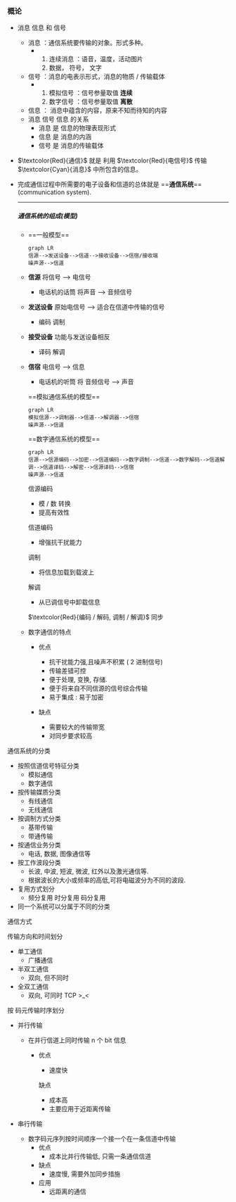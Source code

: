 ### 概论

- 消息 信息 和 信号
  - 消息 ：通信系统要传输的对象。形式多种。
    - 1. 连续消息 ：语音，温度，活动图片
      2. 数据， 符号， 文字
  - 信号 ：消息的电表示形式，消息的物质 / 传输载体
    - 1. 模拟信号 ：信号参量取值 **连续**
      2. 数字信号 ：信号参量取值 **离散**
  - 信息 ： 消息中蕴含的内容，原来不知而待知的内容
  - 消息 信号 信息 的关系
    - 消息 是 信息的物理表现形式
    - 信息 是 消息的内涵
    - 信号 是 消息的传输载体
  
- $\textcolor{Red}{通信}$ 就是 利用 $\textcolor{Red}{电信号}$ 传输 $\textcolor{Cyan}{消息}$ 中所包含的信息。 

- 完成通信过程中所需要的电子设备和信道的总体就是 ==**通信系统**== (communication system).

  ---

  ##### 通信系统的组成(模型)

  - ==一般模型==
    
    ```mermaid
    graph LR
    信源-->发送设备-->信道-->接收设备-->信宿/接收端
    噪声源-->信道
    ```
    
  - **信源** 将信号 --> 电信号 
  
    - 电话机的话筒 将声音 --> 音频信号
  
  - **发送设备** 原始电信号 --> 适合在信道中传输的信号
  
    - 编码 调制
  
  - **接受设备** 功能与发送设备相反
  
    - 译码 解调
  
  - **信宿** 电信号 --> 信息
  
    - 电话机的听筒 将 音频信号 --> 声音
  
    ==模拟通信系统的模型==
  
    ```mermaid
    graph LR
    模拟信源-->调制器-->信道-->解调器-->信宿
    噪声源-->信道
    ```
  
    ==数字通信系统的模型==
  
    ```mermaid
    graph LR
    信源-->信源编码-->加密-->信道编码-->数字调制-->信道-->数字解码-->信道解调-->信道译码-->解密-->信源译码-->信宿
    噪声源-->信道
    ```
  
    信源编码
  
    - 模 / 数 转换
    - 提高有效性
  
    信道编码
  
    - 增强抗干扰能力
  
    调制
  
    - 将信息加载到载波上
  
    解调
  
    - 从已调信号中卸载信息
  
    $\textcolor{Red}{编码 / 解码, 调制 / 解调}$ 同步
  
  - 数字通信的特点
  
    - 优点
      - 抗干扰能力强,且噪声不积累 ( 2 进制信号)
      - 传输差错可控
      - 便于处理, 变换, 存储.
      - 便于将来自不同信源的信号综合传输
      - 易于集成 : 易于加密
  
    - 缺点
      - 需要较大的传输带宽
      - 对同步要求较高
  

通信系统的分类

- 按照信道信号特征分类
  - 模拟通信
  - 数字通信
- 按传输媒质分类
  - 有线通信
  - 无线通信
- 按调制方式分类
  - 基带传输
  - 带通传输
- 按通信业务分类
  - 电话, 数据, 图像通信等
- 按工作波段分类
  - 长波, 中波, 短波, 微波, 红外以及激光通信等.
  - 根据波长的大小或频率的高低,可将电磁波分为不同的波段.
- 复用方式划分
  - 频分复用 时分复用 码分复用
- 同一个系统可以分属于不同的分类

通信方式

传输方向和时间划分

- 单工通信
  - 广播通信
- 半双工通信
  - 双向, 但不同时
- 全双工通信
  - 双向, 可同时 TCP >_<

按 码元传输时序划分

- 并行传输

  - 在并行信道上同时传输 n 个 bit 信息

    - 优点

      - 速度快

      缺点

      - 成本高
      - 主要应用于近距离传输

- 串行传输

  - 数字码元序列按时间顺序一个接一个在一条信道中传输
    - 优点
      - 成本比并行传输低, 只需一条通信信道
    - 缺点
      - 速度慢, 需要外加同步措施
    - 应用
      - 远距离的通信

